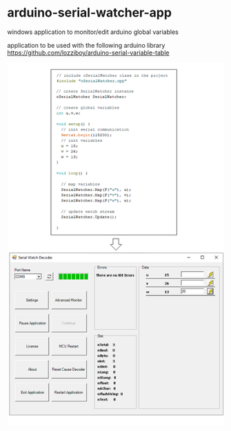 # arduino-serial-watcher-app
windows application to monitor/edit arduino global variables  

application to be used with the following arduino library  
https://github.com/lozziboy/arduino-serial-variable-table  

![Example](https://github.com/lozziboy/arduino-serial-variable-table/blob/main/docs/example.PNG)  


